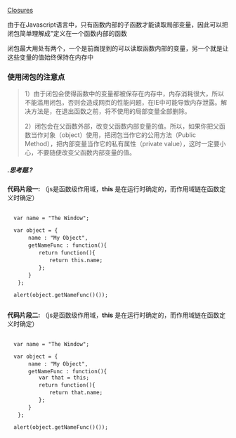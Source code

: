 [Closures](https://developer.mozilla.org/en-US/docs/Web/JavaScript/Closures)

由于在Javascript语言中，只有函数内部的子函数才能读取局部变量，因此可以把闭包简单理解成"定义在一个函数内部的函数

闭包最大用处有两个，一个是前面提到的可以读取函数内部的变量，另一个就是让这些变量的值始终保持在内存中

### 使用闭包的注意点
> 1）由于闭包会使得函数中的变量都被保存在内存中，内存消耗很大，所以不能滥用闭包，否则会造成网页的性能问题，在IE中可能导致内存泄露。解决方法是，在退出函数之前，将不使用的局部变量全部删除。
> 
> 2）闭包会在父函数外部，改变父函数内部变量的值。所以，如果你把父函数当作对象（object）使用，把闭包当作它的公用方法（Public Method），把内部变量当作它的私有属性（private value），这时一定要小心，不要随便改变父函数内部变量的值。

##### .思考题.?
<b>代码片段一:</b> （js是函数级作用域，<b>this</b> 是在运行时确定的，而作用域链在函数定义时确定）
<pre>
  <code>
  var name = "The Window";

  var object = {
　　　　name : "My Object",
　　　　getNameFunc : function(){
　　　　　　return function(){
　　　　　　　　return this.name;
　　　　　　};
　　　　}
　　};

  alert(object.getNameFunc()());
  </code>
</pre>

<b>代码片段二:</b> （js是函数级作用域，<b>this</b> 是在运行时确定的，而作用域链在函数定义时确定）
<pre>
  <code>
  var name = "The Window";

  var object = {
　　　　name : "My Object",
　　　　getNameFunc : function(){
          var that = this;
　　　　　　return function(){
　　　　　　　　return that.name;
　　　　　　};
　　　　}
　　};

  alert(object.getNameFunc()());
  </code>
</pre>
